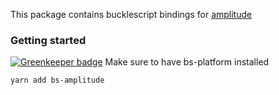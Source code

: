 This package contains bucklescript bindings for [amplitude](https://www.npmjs.com/package/amplitude)

### Getting started

[![Greenkeeper badge](https://badges.greenkeeper.io/viskahq/bs-amplitude.svg)](https://greenkeeper.io/)
Make sure to have bs-platform installed

```
yarn add bs-amplitude
```
